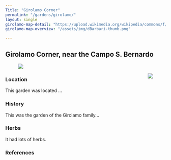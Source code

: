 ```yaml
---
Title: "Girolamo Corner"
permalink: "/gardens/girolamo/"
layout: single
girolamo-map-detail: "https://upload.wikimedia.org/wikipedia/commons/f/f8/Venice_Old_Town_Lagoon_Aerial_View.jpg"
girolamo-map-overview: "/assets/img/dBarbari-thumb.png"

---
```


## Girolamo Corner, near the Campo S. Bernardo

<figure><img src="{{ page.girolamo-map-detail | absolute_url }}" class="img-ctr" align="center"/></figure>

<figure><img src="{{ page.girolamo-map-overview | relative_url }}" align="right"/></figure>


### Location

This garden was located ...

### History

This was the garden of the Girolamo family...

### Herbs

It had lots of herbs.

### References
